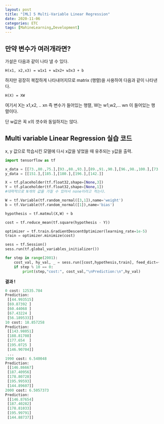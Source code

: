 ```yaml
---
layout: post
title: "[ML] 5 Multi-Variable Linear Regression"
date: 2020-11-06
categories: ETC
tags: [MahineLearning,Development]
---
```


## 만약 변수가 여러개라면?
가설은 다음과 같이 나타 낼 수 있다.

`H(x1, x2,x3) = w1x1 + w2x2+ w3x3 + b`

하지만 굉장히 복잡하게 나타내어지므로 matrix (행렬)을 사용하여 다음과 같이 나타낸다.

`H(X) = XW`

여기서 X는 x1,x2, .. xn 즉 변수가 들어있는 행렬, W는 w1,w2,… wn 이 들어있는 행렬이다.

단 w값은 꼭 x의 갯수와 동일하지는 않다.

## Multi variable Linear Regression 실습 코드

x, y 값으로 학습시킨 모델에 다시 x값을 넣었을 때 유추되는 y값을 출력.

```python
import tensorflow as tf

x_data = [[73.,80.,75.],[93.,88.,93.],[89.,91.,90.],[96.,98.,100.],[73.,66.,70.]]
y_data = [[151.],[185.],[180.],[196.],[142.]]

X = tf.placeholder(tf.float32,shape=[None,3])
Y = tf.placeholder(tf.float32,shape=[None,1])
#대략적으로 N개의 값을 가질 수 있어서 none이라고 적는다.

W = tf.Variable(tf.random_normal([3,1]),name='weight')
b = tf.Variable(tf.random_normal([1]),name='bias')

hypothesis = tf.matmul(X,W) + b

cost = tf.reduce_mean(tf.square(hypothesis - Y))

optimizer = tf.train.GradientDescentOptimizer(learning_rate=1e-5)
train = optimizer.minimize(cost)

sess = tf.Session()
sess.run(tf.global_variables_initializer())

for step in range(2001):
    cost_val, hy_val, _ = sess.run([cost,hypothesis,train], feed_dict={X: x_data, Y: y_data})
    if step % 10 == 0:
        print(step,"cost:", cost_val,"\nPrediction:\n",hy_val)
```

__결과 !__
```python
0 cost: 12535.784
Prediction:
 [[44.993515]
 [69.87392 ]
 [60.44068 ]
 [67.43224 ]
 [56.189533]]
10 cost: 18.857258
Prediction:
 [[143.98051]
 [188.81708]
 [177.654  ]
 [195.0725 ]
 [146.90704]]
 ...
1990 cost: 6.540048
Prediction:
 [[146.86667]
 [187.40956]
 [178.80728]
 [195.99593]
 [144.89607]]
2000 cost: 6.5057373
Prediction:
 [[146.87654]
 [187.40282]
 [178.81033]
 [195.99791]
 [144.88737]]
```
